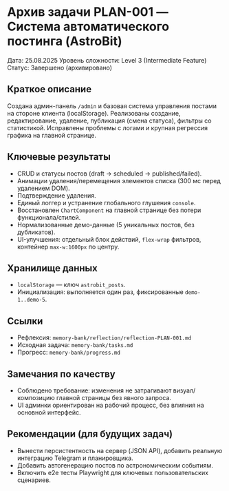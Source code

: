 # Архив задачи PLAN-001 — Система автоматического постинга (AstroBit)

Дата: 25.08.2025
Уровень сложности: Level 3 (Intermediate Feature)
Статус: Завершено (архивировано)

## Краткое описание
Создана админ-панель `/admin` и базовая система управления постами на стороне клиента (localStorage). Реализованы создание, редактирование, удаление, публикация (смена статуса), фильтры со статистикой. Исправлены проблемы с логами и крупная регрессия графика на главной странице.

## Ключевые результаты
- CRUD и статусы постов (draft → scheduled → published/failed).
- Анимации удаления/перемещения элементов списка (300 мс перед удалением DOM).
- Подтверждение удаления.
- Единый логгер и устранение глобального глушения `console`.
- Восстановлен `ChartComponent` на главной странице без потери функционала/стилей.
- Нормализованные демо-данные (5 уникальных постов, без дубликатов).
- UI-улучшения: отдельный блок действий, `flex-wrap` фильтров, контейнер `max-w:1600px` по центру.

## Хранилище данных
- `localStorage` — ключ `astrobit_posts`.
- Инициализация: выполняется один раз, фиксированные `demo-1..demo-5`.

## Ссылки
- Рефлексия: `memory-bank/reflection/reflection-PLAN-001.md`
- Исходная задача: `memory-bank/tasks.md`
- Прогресс: `memory-bank/progress.md`

## Замечания по качеству
- Соблюдено требование: изменения не затрагивают визуал/композицию главной страницы без явного запроса.
- UI админки ориентирован на рабочий процесс, без влияния на основной интерфейс.

## Рекомендации (для будущих задач)
- Вынести персистентность на сервер (JSON API), добавить реальную интеграцию Telegram и планировщика.
- Добавить автогенерацию постов по астрономическим событиям.
- Включить e2e тесты Playwright для ключевых пользовательских сценариев.
